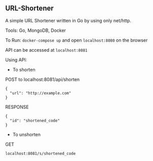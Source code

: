 ## URL-Shortener

A simple URL Shortener written in Go by using only net/http.

Tools: Go, MongoDB, Docker

To Run: `docker-compose up` and open `localhost:8080` on the browser

API can be accessed at `localhost:8081`

Using API:

- To shorten

POST to localhost:8081/api/shorten
```
{
  "url": "http://example.com"
}
```
RESPONSE
```
{
  "id": "shortened_code"
}
```

- To unshorten

GET 

```
localhost:8081/s/shortened_code
```
